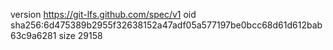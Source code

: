 version https://git-lfs.github.com/spec/v1
oid sha256:6d475389b2955f32638152a47adf05a577197be0bcc68d61d612bab63c9a6281
size 29158
